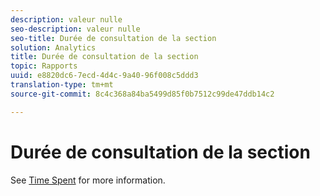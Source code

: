 ```yaml
---
description: valeur nulle
seo-description: valeur nulle
seo-title: Durée de consultation de la section
solution: Analytics
title: Durée de consultation de la section
topic: Rapports
uuid: e8820dc6-7ecd-4d4c-9a40-96f008c5ddd3
translation-type: tm+mt
source-git-commit: 8c4c368a84ba5499d85f0b7512c99de47ddb14c2

---
```



# Durée de consultation de la section

See [Time Spent](/help/components/c-variables/c-metrics/metrics-time-spent.md) for more information.
